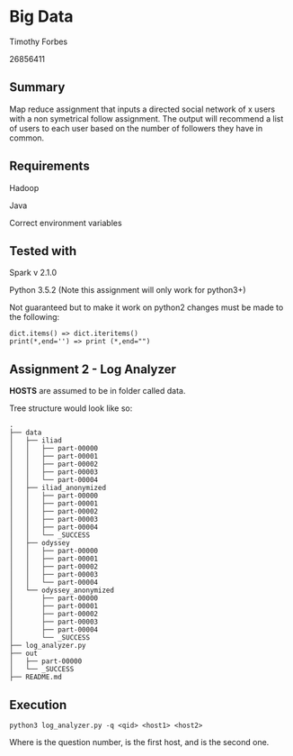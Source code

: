 # Big Data
Timothy Forbes

26856411
## Summary 

Map reduce assignment that inputs a directed social network of x users with a non symetrical follow assignment. The output will recommend a list of users to each user based on the number of followers they have in common.

## Requirements
Hadoop

Java

Correct environment variables

## Tested with

Spark v 2.1.0

Python 3.5.2 (Note this assignment will only work for python3+)

Not guaranteed but to make it work on python2 changes must be made to the following:
```
dict.items() => dict.iteritems()
print(*,end='') => print (*,end="")
```


## Assignment 2 - Log Analyzer

**HOSTS** are assumed to be in folder called data.

Tree structure would look like so:
```
.
├── data
│   ├── iliad
│   │   ├── part-00000
│   │   ├── part-00001
│   │   ├── part-00002
│   │   ├── part-00003
│   │   └── part-00004
│   ├── iliad_anonymized
│   │   ├── part-00000
│   │   ├── part-00001
│   │   ├── part-00002
│   │   ├── part-00003
│   │   ├── part-00004
│   │   └── _SUCCESS
│   ├── odyssey
│   │   ├── part-00000
│   │   ├── part-00001
│   │   ├── part-00002
│   │   ├── part-00003
│   │   └── part-00004
│   └── odyssey_anonymized
│       ├── part-00000
│       ├── part-00001
│       ├── part-00002
│       ├── part-00003
│       ├── part-00004
│       └── _SUCCESS
├── log_analyzer.py
├── out
│   ├── part-00000
│   └── _SUCCESS
├── README.md
```

## Execution

```
python3 log_analyzer.py -q <qid> <host1> <host2>
```

Where <qid> is the question number, <host1> is the first host, and <host2> is the second one.
